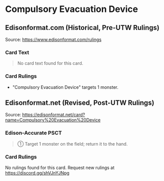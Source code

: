 # Compulsory Evacuation Device

## Edisonformat.com (Historical, Pre-UTW Rulings)

Source: https://www.edisonformat.com/rulings

### Card Text

> No card text found for this card.

### Card Rulings

*   "Compulsory Evacuation Device" targets 1 monster.

## Edisonformat.net (Revised, Post-UTW Rulings)

Source: https://edisonformat.net/card?name=Compulsory%20Evacuation%20Device

### Edison-Accurate PSCT

> ① Target 1 monster on the field; return it to the hand.

### Card Rulings

No rulings found for this card. Request new rulings at https://discord.gg/shVJnYJNpg
            